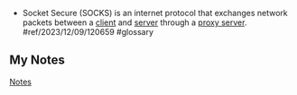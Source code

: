 - Socket Secure (SOCKS) is an internet protocol that exchanges network packets between a [client](client.md) and [server](server.md) through a [proxy server](proxy-server.md). #ref/2023/12/09/120659 #glossary
## My Notes
[Notes](mynotes/socks-notes.md)
